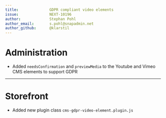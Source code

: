 ```yaml
---
title:              GDPR compliant video elements
issue:              NEXT-10196
author:             Stephan Pohl
author_email:       s.pohl@snapadmin.net
author_github:      @klarstil
---
```

# Administration
* Added `needsConfirmation` and `previewMedia` to the Youtube and Vimeo CMS elements to support GDPR
___
# Storefront
* Added new plugin class `cms-gdpr-video-element.plugin.js`
